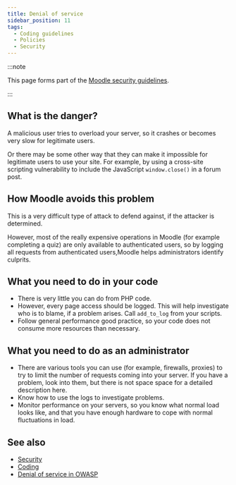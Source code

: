```yaml
---
title: Denial of service
sidebar_position: 11
tags:
  - Coding guidelines
  - Policies
  - Security
---
```


:::note

This page forms part of the [Moodle security guidelines](../security).

:::

## What is the danger?

A malicious user tries to overload your server, so it crashes or becomes very slow for legitimate users.

Or there may be some other way that they can make it impossible for legitimate users to use your site. For example, by using a cross-site scripting vulnerability to include the JavaScript `window.close()` in a forum post.

## How Moodle avoids this problem

This is a very difficult type of attack to defend against, if the attacker is determined.

However, most of the really expensive operations in Moodle (for example completing a quiz) are only available to authenticated users, so by logging all requests from authenticated users,Moodle helps administrators identify culprits.

## What you need to do in your code

- There is very little you can do from PHP code.
- However, every page access should be logged. This will help investigate who is to blame, if a problem arises. Call `add_to_log` from your scripts.
- Follow general performance good practice, so your code does not consume more resources than necessary.

## What you need to do as an administrator

- There are various tools you can use (for example, firewalls, proxies) to try to limit the number of requests coming into your server. If you have a problem, look into them, but there is not space space for a detailed description here.
- Know how to use the logs to investigate problems.
- Monitor performance on your servers, so you know what normal load looks like, and that you have enough hardware to cope with normal fluctuations in load.

## See also

- [Security](../security)
- [Coding](https://docs.moodle.org/dev/Coding)
- [Denial of service in OWASP](https://owasp.org/www-community/attacks/Denial_of_Service)
